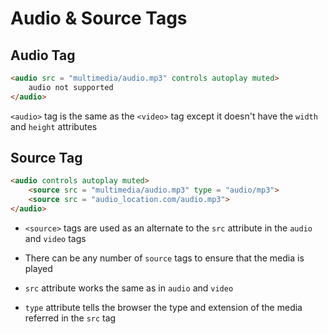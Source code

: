 # Audio & Source Tags

## Audio Tag

```HTML
<audio src = "multimedia/audio.mp3" controls autoplay muted>
    audio not supported
</audio>
```

`<audio>` tag is the same as the `<video>` tag except it doesn't have the `width`
and `height` attributes

## Source Tag

```HTML
<audio controls autoplay muted>
    <source src = "multimedia/audio.mp3" type = "audio/mp3">
    <source src = "audio_location.com/audio.mp3">
</audio>
```

- `<source>` tags are used as an alternate to the `src` attribute in the `audio` and
`video` tags

- There can be any number of `source` tags to ensure that the media is played

- `src` attribute works the same as in `audio` and `video`

- `type` attribute tells the browser the type and extension of the media referred
in the `src` tag
